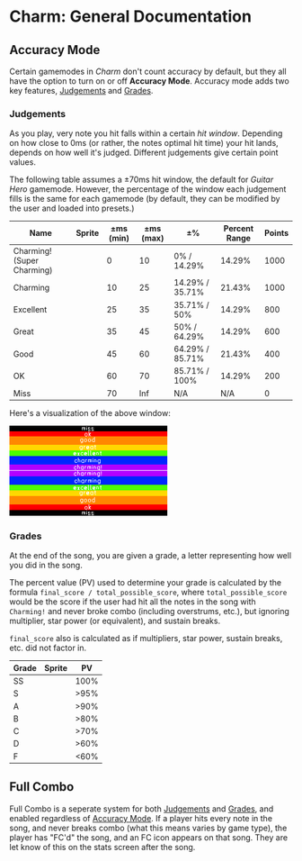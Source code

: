 # Charm: General Documentation

## Accuracy Mode
Certain gamemodes in *Charm* don't count accuracy by default, but they all have the option to turn on or off **Accuracy Mode**. Accuracy mode adds two key features, [Judgements](#judgements) and [Grades](grades).

### Judgements
As you play, very note you hit falls within a certain *hit window*. Depending on how close to 0ms (or rather, the notes optimal hit time) your hit lands, depends on how well it's judged. Different judgements give certain point values.

The following table assumes a ±70ms hit window, the default for *Guitar Hero* gamemode. However, the percentage of the window each judgement fills is the same for each gamemode (by default, they can be modified by the user and loaded into presets.)

| Name                       | Sprite | ±ms (min) | ±ms (max) | ±%              | Percent Range | Points |
|----------------------------|--------|-----------|-----------|-----------------|---------------|--------|
| Charming! (Super Charming) |        | 0         | 10        | 0% / 14.29%     | 14.29%        | 1000   |
| Charming                   |        | 10        | 25        | 14.29% / 35.71% | 21.43%        | 1000   |
| Excellent                  |        | 25        | 35        | 35.71% / 50%    | 14.29%        | 800    |
| Great                      |        | 35        | 45        | 50% / 64.29%    | 14.29%        | 600    |
| Good                       |        | 45        | 60        | 64.29% / 85.71% | 21.43%        | 400    |
| OK                         |        | 60        | 70        | 85.71% / 100%   | 14.29%        | 200    |
| Miss                       |        | 70        | Inf       | N/A             | N/A           | 0      |

Here's a visualization of the above window:

![Hit window, visualized.](images/hit_window.png)

### Grades
At the end of the song, you are given a grade, a letter representing how well you did in the song.

The percent value (PV) used to determine your grade is calculated by the formula `final_score / total_possible_score`, where `total_possible_score` would be the score if the user had hit all the notes in the song with `Charming!` and never broke combo (including overstrums, etc.), but ignoring multiplier, star power (or equivalent), and sustain breaks.

`final_score` also is calculated as if multipliers, star power, sustain breaks, etc. did not factor in.

| Grade | Sprite | PV   |
|-------|--------|------|
| SS    |        | 100% |
| S     |        | >95% |
| A     |        | >90% |
| B     |        | >80% |
| C     |        | >70% |
| D     |        | >60% |
| F     |        | <60% |


## Full Combo
Full Combo is a seperate system for both [Judgements](#judgements) and [Grades](grades), and enabled regardless of [Accuracy Mode](#accuracy-mode). If a player hits every note in the song, and never breaks combo (what this means varies by game type), the player has "FC'd" the song, and an FC icon appears on that song. They are let know of this on the stats screen after the song.
